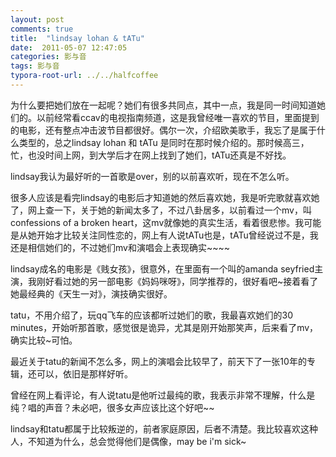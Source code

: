 ```yaml
---
layout: post
comments: true
title:  "lindsay lohan & tATu"
date:  2011-05-07 12:47:05
categories: 影与音
tags: 影与音
typora-root-url: ../../halfcoffee
---
```




为什么要把她们放在一起呢？她们有很多共同点，其中一点，我是同一时间知道她们的。以前经常看ccav的电视指南频道，这是我曾经唯一喜欢的节目，里面提到的电影，还有整点冲击波节目都很好。偶尔一次，介绍欧美歌手，我忘了是属于什么类型的，总之lindsay lohan 和 tATu 是同时在那时候介绍的。那时候高三，忙，也没时间上网，到大学后才在网上找到了她们，tATu还真是不好找。

 lindsay我认为最好听的一首歌是over，别的以前喜欢听，现在不怎么听。

 很多人应该是看完lindsay的电影后才知道她的然后喜欢她，我是听完歌就喜欢她了，网上查一下，关于她的新闻太多了，不过八卦居多，以前看过一个mv，叫confessions of a broken heart，这mv就像她的真实生活，看着很悲惨。我可能是从她开始才比较关注同性恋的，网上有人说tATu也是，tATu曾经说过不是，我还是相信她们的，不过她们mv和演唱会上表现确实~~~~

 lindsay成名的电影是《贱女孩》，很意外，在里面有一个叫的amanda seyfried主演，我刚好看过她的另一部电影《妈妈咪呀》，同学推荐的，很好看吧~接着看了她最经典的《天生一对》，演技确实很好。

 tatu，不用介绍了，玩qq飞车的应该都听过她们的歌，我最喜欢她们的30 minutes，开始听那首歌，感觉很是诡异，尤其是刚开始那笑声，后来看了mv，确实比较~可怕。

 最近关于tatu的新闻不怎么多，网上的演唱会比较早了，前天下了一张10年的专辑，还可以，依旧是那样好听。

 曾经在网上看评论，有人说tatu是他听过最纯的歌，我表示非常不理解，什么是纯？唱的声音？未必吧，很多女声应该比这个好吧~~

 lindsay和tatu都属于比较叛逆的，前者家庭原因，后者不清楚。我比较喜欢这种人，不知道为什么，总会觉得他们是偶像，may be i'm sick~
